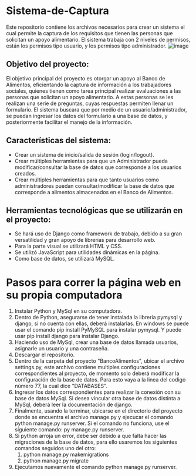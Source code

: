 # Sistema-de-Captura
Este repositorio contiene los archivos necesarios para crear un sistema el cual permite la captura de los requisitos que tienen las personas que solicitan un apoyo alimentario.  El sistema trabaja con 2 niveles de permisos, están los permisos tipo usuario, y los permisos tipo administrador.
![image](https://github.com/LuisHiram99/Soft_Eng_Final_Project/assets/122404524/204b7292-cf3d-4245-8285-4c96a41f3797)

## Objetivo del proyecto:
El objetivo principal del proyecto es otorgar un apoyo al Banco de Alimentos, eficientando la captura de información a los trabajadores sociales, quienes tienen como tarea principal realizar evaluaciones a las personas que solicitan un apoyo alimentario. A estas personas se les realizan una serie de preguntas, cuyas respuestas permiten llenar un formulario.
El sistema buscara que por medio de un usuario/administrador, se puedan ingresar los datos del formulario a una base de datos, y posteriormente facilitar el manejo de la información.
## Características del sistema:
- Crear un sistema de inicio/salida de sesión (login/logout).
- Crear múltiples herramientas para que un Administrador pueda modificar/consultar la base de datos que corresponde a los usuarios creados.
- Crear múltiples herramientas para que tanto usuarios como administradores puedan consultar/modificar la base de datos que corresponde a alimentos almacenados en el Banco de Alimentos.
## Herramientas tecnológicas que se utilizarán en el proyecto:
- Se hará uso de Django como framework de trabajo, debido a su gran versatilidad y gran apoyo de librerias para desarrollo web.
- Para la parte visual se utilizará HTML y CSS.
- Se utilizó JavaScript para utilidades dinámicas en la página. 
- Como base de datos, se utilizará MySQL.

# Pasos para correr la página web en su propia computadora
1. Instalar Python y MySql en su computadora.
2. Dentro de Python, asegurarse de tener instalada la librería pymysql y django, si no cuenta con ellas, deberá instalarlas. En windows se puede usar el comando pip install PyMySQL para instalar pymysql. Y puede usar pip install django para instalar Django.
3. Haciendo uso de MySql, crear una base de datos llamada usuarios, asignarle un usuario y una contraseña.
4. Descargar el repositorio.
5. Dentro de la carpeta del proyecto "BancoAlimentos", ubicar el archivo settings.py, este archivo contiene multiples configuraciones correspondientes al proyecto, de momento solo deberá modificar la configuración de la base de datos. Para esto vaya a la linea del codigo número 77, la cual dice "DATABASES".
6. Ingresar los datos correspondientes para realizar la conexión con su base de datos MySql. Si desea vincular otra base de datos distinta a MySql, deberá leer la documentación de django.
7. Finalmente, usando la terminar, ubicarse en el directorio del proyecto donde se encuentra el archivo manage.py y ejecucar el comando python manage.py runserver. Si el comando no funciona, use el siguiente comando: py manage.py runserver.
8. Si python arroja un error, debe ser debido a que falta hacer las migraciones de la base de datos, para ello usaremos los siguientes comandos seguidos uno del otro:
   1. python manage.py makemigrations
   2. python manage.py migrate
9. Ejecutamos nuevamente el comando python manage.py runserver.
   

